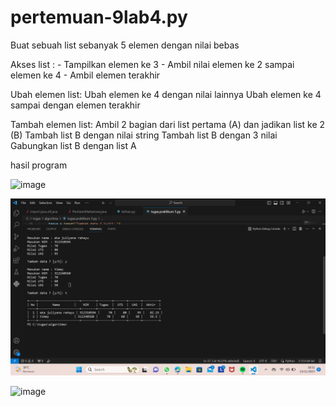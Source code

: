 # pertemuan-9lab4.py

<p>Buat sebuah list sebanyak 5 elemen dengan nilai bebas</p>
<p>Akses list :
- Tampilkan elemen ke 3
- Ambil nilai elemen ke 2 sampai elemen ke 4
- Ambil elemen terakhir</p>
<p>Ubah elemen list:
Ubah elemen ke 4 dengan nilai lainnya
Ubah elemen ke 4 sampai dengan elemen terakhir</p>
<p>Tambah elemen list:
Ambil 2 bagian dari list pertama (A) dan jadikan list ke 2 (B)
Tambah list B dengan nilai string
Tambah list B dengan 3 nilai
Gabungkan list B dengan list A</p>
<p>hasil program</p>

![image](https://github.com/ekarahayu24/pertemuan-9lab4.py/assets/147680283/26c82f77-f260-4764-9baf-337ca87922f4)




![alt text](gambar/gambar2.png?raw=true)

![image](https://github.com/ekarahayu24/pertemuan-9lab4.py/assets/147680283/7d710490-455c-4caa-aeb0-0fe87cc134d7)


